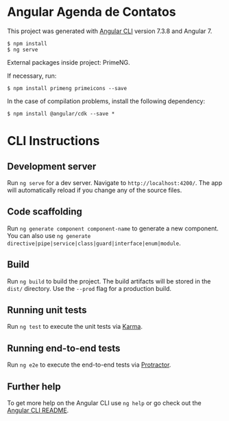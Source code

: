 # Angular Agenda de Contatos

This project was generated with [Angular CLI](https://github.com/angular/angular-cli) version 7.3.8 and Angular 7.

```
$ npm install
$ ng serve
```

External packages inside project: PrimeNG.

If necessary, run:
```
$ npm install primeng primeicons --save
```

In the case of compilation problems, install the following dependency:
```
$ npm install @angular/cdk --save *
```

# CLI Instructions

## Development server

Run `ng serve` for a dev server. Navigate to `http://localhost:4200/`. The app will automatically reload if you change any of the source files.

## Code scaffolding

Run `ng generate component component-name` to generate a new component. You can also use `ng generate directive|pipe|service|class|guard|interface|enum|module`.

## Build

Run `ng build` to build the project. The build artifacts will be stored in the `dist/` directory. Use the `--prod` flag for a production build.

## Running unit tests

Run `ng test` to execute the unit tests via [Karma](https://karma-runner.github.io).

## Running end-to-end tests

Run `ng e2e` to execute the end-to-end tests via [Protractor](http://www.protractortest.org/).

## Further help

To get more help on the Angular CLI use `ng help` or go check out the [Angular CLI README](https://github.com/angular/angular-cli/blob/master/README.md).
